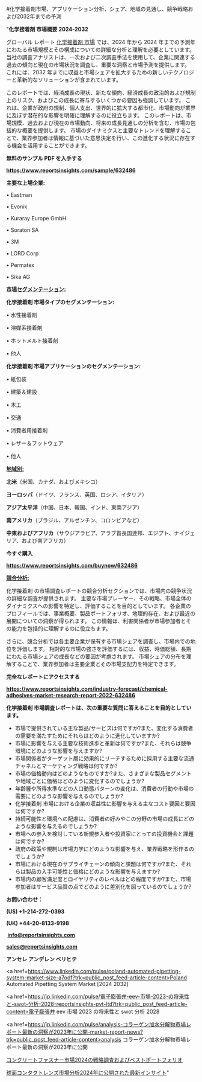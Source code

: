 #化学接着剤市場、アプリケーション分析、シェア、地域の見通し、競争戦略および2032年までの予測

"<strong>化学接着剤 市場概要 2024-2032</strong>

グローバル レポート <a href=https://www.reportsinsights.com/sample/632486>化学接着剤 市場</a> では、2024 年から 2024 年までの予測年にわたる市場規模とその構成についての詳細な分析と理解を必要としています。 当社の調査アナリストは、一次および二次調査手法を使用して、企業に関連する過去の傾向と現在の市場状況を調査し、重要な洞察と市場予測を提供します。 これには、2032 年までに収益と市場シェアを拡大​​するための新しいテクノロジーと革新的なソリューションが含まれています。

このレポートでは、経済成長の現状、新たな傾向、経済成長の政治的および規制上のリスク、およびこの成長に寄与するいくつかの要因も強調しています。 これは、企業が政府の規制、個人支出、世界的に拡大する都市化、市場動向が業界に及ぼす潜在的な影響を明確に理解するのに役立ちます。 このレポートは、市場規模、過去および現在の市場動向、将来の成長見通しの分析を含む、市場の包括的な概要を提供します。 市場のダイナミクスと主要なトレンドを理解することで、業界参加者は情報に基づいた意思決定を行い、この進化する状況に存在する機会を活用することができます。

<strong><b>無料のサンプル PDF を入手する</b></strong>

<a href=https://www.reportsinsights.com/sample/632486><strong><u>https://www.reportsinsights.com/sample/632486</u></strong></a>

<strong>主要な上場企業:</strong>

• Eastman

• Evonik

• Kuraray Europe GmbH

• Soraton SA

• 3M

• LORD Corp

• Permatex

• Sika AG

<strong><u>市場セグメンテーション</u></strong><strong><u>:</u></strong>

<strong>化学接着剤 市場タイプのセグメンテーション:</strong>

• 水性接着剤

• 溶媒系接着剤

• ホットメルト接着剤

• 他人

<strong>化学接着剤 市場アプリケーションのセグメンテーション:</strong>

• 紙包装

• 建築＆建設

• 木工

• 交通

• 消費者用接着剤

• レザー＆フットウェア

• 他人

<strong><u>地域別</u></strong><strong><u>:</u></strong>

<strong>北米</strong>（米国、カナダ、およびメキシコ）

<strong>ヨーロッパ</strong>（ドイツ、フランス、英国、ロシア、イタリア）

<strong>アジア太平洋</strong>（中国、日本、韓国、インド、東南アジア）

<strong>南アメリカ</strong>（ブラジル、アルゼンチン、コロンビアなど）

<strong>中東およびアフリカ</strong>（サウジアラビア、アラブ首長国連邦、エジプト、ナイジェリア、および南アフリカ）

<strong>今すぐ購入</strong>

<a href=https://www.reportsinsights.com/buynow/632486><strong><u>https://www.reportsinsights.com/buynow/632486</u></strong></a>

<strong><u>競合分析:</u></strong>

化学接着剤 の市場調査レポートの競合分析セクションでは、市場内の競争状況の詳細な調査が提供されます。 主要な市場プレーヤー、その戦略、市場全体のダイナミクスへの影響を特定し、評価することを目的としています。 各企業のプロフィールでは、事業概要、製品ポートフォリオ、地理的存在、および最近の展開についての洞察が得られます。 この情報は、利害関係者が市場参加者とその能力を包括的に理解するのに役立ちます。

さらに、競合分析では各主要企業が保有する市場シェアを調査し、市場内での地位を評価します。 相対的な市場の強さを評価するには、収益、時価総額、長期にわたる市場シェアの成長などの要因が考慮されます。 市場シェアの分布を理解することで、業界参加者は主要企業とその市場支配力を特定できます。

<strong>完全なレポートにアクセスする</strong>

<a href=https://www.reportsinsights.com/industry-forecast/chemical-adhesives-market-research-report-2022-632486><strong><u><b>https://www.reportsinsights.com/industry-forecast/chemical-adhesives-market-research-report-2022-632486</b></u></strong></a>

<strong><b>化学接着剤 市場調査レポートは、次の重要な質問に答えることを目的としています。</b></strong>
<ul>
  <li>市場で提供されている主な製品/サービスは何ですか?また、変化する消費者の需要を満たすためにそれらはどのように進化していますか?</li>
  <li>市場に影響を与える主要な技術進歩と革新は何ですか?また、それらは競争環境にどのような影響を与えますか?</li>
  <li>市場関係者がターゲット層に効果的にリーチするために採用する主要な流通チャネルとマーケティング戦略は何ですか?</li>
  <li>市場の価格動向はどのようなものですか?また、さまざまな製品セグメントや地域ごとに価格はどのように変化するのでしょうか?</li>
  <li>年齢層や所得水準などの人口動態パターンの変化は、消費者の行動や市場の需要にどのような影響を与えるのでしょうか?</li>
  <li>化学接着剤 市場における企業の収益性に影響を与える主なコスト要因と要因は何ですか?</li>
  <li>持続可能性と環境への配慮は、消費者の好みやこの分野の市場の成長にどのような影響を与えるのでしょうか?</li>
  <li>市場への参入を検討している新規参入者や投資家にとっての投資機会と課題は何ですか?</li>
  <li>政府の政策や規制は市場力学にどのような影響を与え、業界戦略を形作るのでしょうか?</li>
  <li>市場における現在のサプライチェーンの傾向と課題は何ですか?また、それらは製品の入手可能性と価格にどのような影響を与えますか?</li>
  <li>市場内の顧客満足度とロイヤリティのレベルはどの程度ですか?また、市場参加者はサービス品質の点でどのように差別化を図っているのでしょうか?</li>
</ul>
<strong>お問い合わせ：</strong>

<strong>(US) +1-214-272-0393</strong>

<strong>(UK) +44-20-8133-9198</strong>

<strong> </strong><a href=info@reportsinsights.com><strong><u>info@reportsinsights.com</u></strong></a>

<a href=sales@reportsinsights.com><strong><u>sales@reportsinsights.com</u></strong></a>

<strong>アンセレ アンデレン ベリヒテ</strong>

<a href=https://www.linkedin.com/pulse/poland-automated-pipetting-system-market-size-a7odf?trk=public_post_feed-article-content>Poland Automated Pipetting System Market [2024 2032]</a>

<a href=https://jp.linkedin.com/pulse/電子膨張弁-eev-市場-2023-の将来性と-swot-分析-2028-reportsinsights-pvt-ltd?trk=public_post_feed-article-content>電子膨張弁 eev 市場 2023 の将来性と swot 分析 2028</a>

<a href=https://jp.linkedin.com/pulse/analysis-コラーゲン加水分解物市場レポート最新の洞察が2023年に公開-market-report-news?trk=public_post_feed-article-content>analysis コラーゲン加水分解物市場レポート最新の洞察が2023年に公開</a>

<a href=https://www.linkedin.com/pulse/コンクリートファスナー市場2024の戦略調査およびベストポートフォリオ-reports-insights-expert-f2mxf/>コンクリートファスナー市場2024の戦略調査およびベストポートフォリオ</a>

<a href=https://www.linkedin.com/pulse/球面コンタクトレンズ市場分析2024年に公開された最新インサイト-reportsinsights-pvt-ltd-ods7f/>球面コンタクトレンズ市場分析2024年に公開された最新インサイト</a>"
